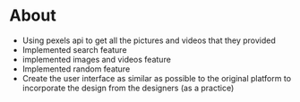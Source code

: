# About

 - Using pexels api to get all the pictures and videos that they provided
 - Implemented search feature
 - implemented images and videos feature
 - Implemented random feature
 - Create the user interface as similar as possible to the original platform to incorporate the design from the designers (as a practice)

